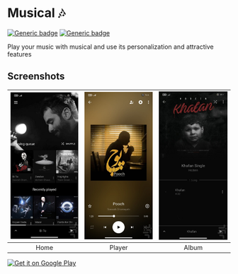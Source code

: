 # Musical ​​🎶​

[![Generic badge](https://img.shields.io/badge/Platform-Android-green.svg)](https://github.com/h4h13/RetroMusicPlayer)
[![Generic badge](https://img.shields.io/badge/minSdkVersion-21-green.svg)](https://github.com/h4h13/RetroMusicPlayer)

Play your music with musical and use its personalization and attractive features

## Screenshots
| <img src="screenshots/github.o4x.musical-1.jpg" width="250"/> | <img src="screenshots/github.o4x.musical-2.jpg" width="250"/> | <img src="screenshots/github.o4x.musical-3.jpg" width="250"/> |
|:---:|:---:|:---:|
| Home | Player | Album |

<a href='https://play.google.com/store/apps/details?id=github.o4x.musical&pcampaignid=pcampaignidMKT-Other-global-all-co-prtnr-py-PartBadge-Mar2515-1'><img alt='Get it on Google Play' src='https://play.google.com/intl/en_us/badges/static/images/badges/en_badge_web_generic.png'/></a>